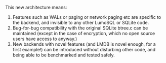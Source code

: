 <!-- SPDX-License-Identifier: CC-BY-SA-4.0 -->
<!-- SPDX-FileCopyrightText: 2020 The LumoSQL Authors -->
<!-- SPDX-ArtifactOfProjectName: LumoSQL -->
<!-- SPDX-FileType: Documentation -->
<!-- SPDX-FileComment: Original by Dan Shearer, 2020 -->


<!-- from virtual-machine.md -->
This new architecture means:

1. Features such as WALs or paging or network paging etc are specific to the backend, and invisible to any other LumoSQL or SQLite code.
2. Bug-for-bug compatibility with the original SQLite btree.c can be maintained (except in the case of encryption, which no open source users have access to anyway.)
3. New backends with novel features (and LMDB is novel enough, for a first example!) can be introduced without disturbing other code, and being able to be benchmarked and tested safely.




